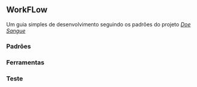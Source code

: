 ## WorkFLow
Um guia simples de desenvolvimento seguindo os padrões do projeto *[Doe Sangue](https://github.com/doesangueorg/doesangueweb)*

### Padrões



### Ferramentas

### Teste
